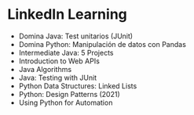 <h1>LinkedIn Learning</h1>
<ul>
  <li>Domina Java: Test unitarios (JUnit)</li>
  <li>Domina Python: Manipulación de datos con Pandas</li>
  <li>Intermediate Java: 5 Projects</li>
  <li>Introduction to Web APIs</li>
  <li>Java Algorithms</li>
  <li>Java: Testing with JUnit</li>
  <li>Python Data Structures: Linked Lists</li>
  <li>Python: Design Patterns (2021)</li>
  <li>Using Python for Automation</li>
</ul>
